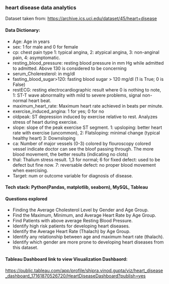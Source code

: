 ### heart disease data analytics

Dataset taken from: https://archive.ics.uci.edu/dataset/45/heart+disease

#### Data Dictionary:
* Age: Age in years
* sex: 1 for male and 0 for female
* cp: chest pain type
	1: typical angina,
	2: atypical angina,
	3: non-anginal pain,
	4: asymptomatic.
* resting_blood_pressure: resting blood pressure in mm Hg while admitted to admitted. Above 130 is considered to be concerning
* serum_Choleresterol: in mg/dl
* fasting_blood_sugar>120: fasting blood sugar > 120 mg/dl (1 is True; 0 is False)
* restECG: resting electrocardiographic result where 0 is nothing to note, 1: ST-T wave abnormality with mild to severe problems, signal non-normal heart beat.
* maximum_heart_rate: Maximum heart rate achieved in beats per minute.
* exercise_induced_angina: 1 for yes; 0 for no
* oldpeak: ST depression induced by exercise relative to rest. Analyzes stress of heart during exercise.
* slope: slope of the peak exercise ST segment.
	1: upsloping: better heart rate with exercise (uncommon),
	2: Flatsloping: minimal change (typical healthy heart)
	3: Downsloping
* ca: Number of major vessels (0-3) colored by flouroscopy colored vessel indicate doctor can see the bloof passing through. The more blood movement, the better results (indicating no clots)
* thal: Thalium stress result.
	1,3 for normal;
	6 for fixed defect: used to be defect but fine now.
	7: reversable defect: no proper blood movement when exercising.
* Target: num or outcome variable for diagnosis of disease.


#### Tech stack: Python(Pandas, matplotlib, seaborn), MySQL, Tableau

#### Questions explored

* Finding the Average Cholesterol Level by Gender and Age Group.
* Find the Maximum, Minimum, and Average Heart Rate by Age Group.
* Find Patients with above average Resting Blood Pressure.
* Identify high risk patients for developing heart diseases.
* Identify the Average Heart Rate (Thalach) by Age Group.
* Identify any relationship between age and maximum heart rate (thalach).
* Identify which gender are more prone to developing heart diseases from this dataset.

#### Tableau Dashboard link to view Visualization Dashbaord: 
https://public.tableau.com/app/profile/shipra.vinod.gupta/viz/heart_disease_dashboard_17161870526720/HeartDiseaseDashboard?publish=yes




